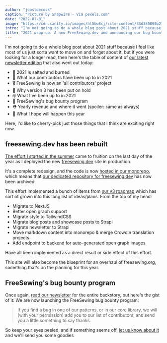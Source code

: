 ```yaml
---
author: "joostdecock"
caption: "Picture by Snapwire - Via pexels.com"
date: "2022-01-01"
image: "https://cdn.sanity.io/images/hl5bw8cj/site-content/33d380890b215e6fc9c698b57469fdd0c24acc44-3072x2304.jpg"
intro: "I'm not going to do a whole blog post about 2021 stuff because I feel like most of us just sorta want to move on and forget about it, but if you were looking for a longer read, then here's the table of content of our latest newsletter edition that also went out today:"
title: "2021 wrap-up: A new FreeSewing.dev and announcing our bug bounty program [No traducido]"
---
```




I'm not going to do a whole blog post about 2021 stuff because I feel like most of us just sorta want to move on and forget about it, but if you were looking for a longer read, then here's the table of content of [our latest newsletter edition](/newsletter/2022q1/) that also went out today:

- 🎉 2021 is salted and burned
- 🧐 What our contributors have been up to in 2021
- 🎖️ FreeSewing is now an 'all contributors' project
- 🚧 Why version 3 has been put on hold
- 🤓 What I've been up to in 2021
- 🐛 FreeSewing's bug bounty program
- ⛑️ Yearly revenue and where it went (spoiler: same as always)
- 🤞 What I hope will happen this year

Here, I'd like to cherry-pick just those things that I think are exciting right now.

## freesewing.dev has been rebuilt

[The effort I started in the summer](https://freesewing.dev/blog/project-2022) came to fruition on the last day of the year as I deployed the new [freesewing.dev](https://freesewing.dev/blog/project-2022) site in production.

It's a complete redesign, and the code is now [hosted in our monorepo](https://github.com/freesewing/freesewing), which means that [our dedicated repository for freesewing.dev](https://github.com/freesewing/freesewing.dev) has now been archived.

This effort implemented a bunch of items from [our v3 roadmap](https://github.com/freesewing/freesewing/discussions/1278) which has sort of grown into this long list of ideas/plans. From the top of my head:

- Migrate to NextJS
- Better open graph support
- Migrate style to TailwindCSS
- Migrate blog posts and showcase posts to Strapi
- Migrate newsletter to Strapi
- Move markdown content into monorepo & merge Crowdin translation projects
- Add endpoint to backend for auto-generated open graph images

Have all been implemented as a direct result or side effect of this effort. 

This site will also become the blueprint for an overhaul of freesewing.org, something that's on the planning for this year.

## FreeSewing's bug bounty program

Once again, [read our newsletter](/newsletter/2022q1/) for the entire backstory, but here's the gist of it: We are now launching the FreeSewing bug bounty program:

> If you find a bug in one of our patterns, or in our core library, we will (with your permission) add you to our list of contributors, and send you a little something to say thanks.

So keep your eyes peeled, and if something seems off, [let us know about it](https://discord.freesewing.org/) and we'll send you some goodies
